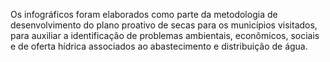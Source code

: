Os infográficos foram elaborados como parte da metodologia de desenvolvimento do plano proativo de secas para os municípios visitados, para auxiliar a identificação de problemas ambientais, econômicos, sociais e de oferta hídrica associados ao abastecimento e distribuição de água.